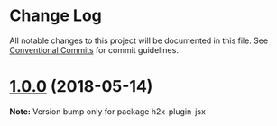 # Change Log

All notable changes to this project will be documented in this file.
See [Conventional Commits](https://conventionalcommits.org) for commit guidelines.

<a name="1.0.0"></a>
# [1.0.0](https://github.com/smooth-code/h2x/tree/master/packages/h2x-plugin-jsx/compare/v0.1.9...v1.0.0) (2018-05-14)




**Note:** Version bump only for package h2x-plugin-jsx
